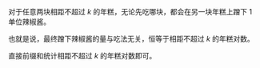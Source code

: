 对于任意两块相距不超过 $k$ 的年糕，无论先吃哪块，都会在另一块年糕上蹭下 $1$ 单位辣椒酱。

也就是说，最终蹭下辣椒酱的量与吃法无关，恒等于相距不超过 $k$ 的年糕对数。

直接前缀和统计相距不超过 $k$ 的年糕对数即可。
